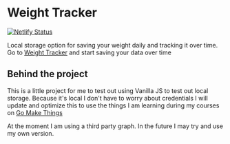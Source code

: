 # Weight Tracker

[![Netlify Status](https://api.netlify.com/api/v1/badges/83d64573-4162-4124-8d80-ef0599c0cb0a/deploy-status)](https://app.netlify.com/sites/feather-weight/deploys)

Local storage option for saving your weight daily and tracking it over time.
Go to [Weight Tracker](https://bikingbadger.github.io/weight-tracker/) and start saving your data over time

## Behind the project

This is a little project for me to test out using Vanilla JS to test out local storage.
Because it's local I don't have to worry about credentials
I will update and optimize this to use the things I am learning during my courses on [Go Make Things](https://gomakethings.com)

At the moment I am using a third party graph. In the future I may try and use my own version.
